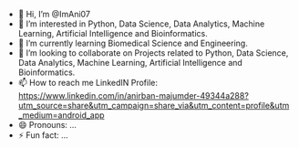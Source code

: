 - 👋 Hi, I’m @ImAni07
- 👀 I’m interested in Python, Data Science, Data Analytics, Machine Learning, Artificial Intelligence and Bioinformatics.
- 🌱 I’m currently learning Biomedical Science and Engineering.
- 💞️ I’m looking to collaborate on Projects related to Python, Data Science, Data Analytics, Machine Learning, Artificial Intelligence and Bioinformatics.
- 📫 How to reach me LinkedIN Profile: https://www.linkedin.com/in/anirban-majumder-49344a288?utm_source=share&utm_campaign=share_via&utm_content=profile&utm_medium=android_app
- 😄 Pronouns: ...
- ⚡ Fun fact: ...

<!---
ImAni07/ImAni07 is a ✨ special ✨ repository because its `README.md` (this file) appears on your GitHub profile.
You can click the Preview link to take a look at your changes.
--->
